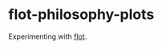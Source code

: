 flot-philosophy-plots
=====================

Experimenting with [flot](http://code.google.com/p/flot/).
